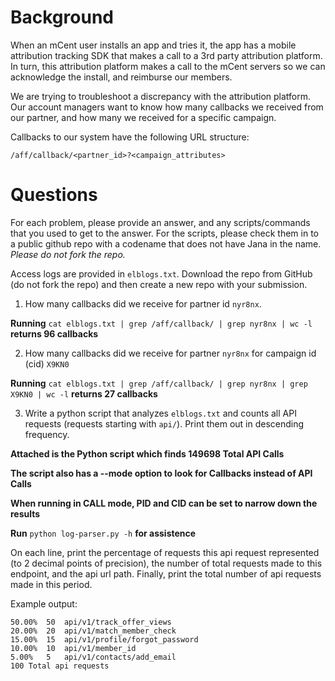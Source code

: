 Background
===

When an mCent user installs an app and tries it, the app has a mobile
attribution tracking SDK that makes a call to a 3rd party attribution
platform.  In turn, this attribution platform makes a call to the mCent
servers so we can acknowledge the install, and reimburse our members.

We are trying to troubleshoot a discrepancy with the attribution
platform. Our account managers want to know how many callbacks we
received from our partner, and how many we received for a specific
campaign.

Callbacks to our system have the following URL structure:

`/aff/callback/<partner_id>?<campaign_attributes>`

Questions
===

For each problem, please provide an answer, and any scripts/commands
that you used to get to the answer.  For the scripts, please check them
in to a public github repo with a codename that does not have
Jana in the name. *Please do not fork the repo.*

Access logs are provided in `elblogs.txt`. Download the repo from
GitHub (do not fork the repo) and then create a new repo with your
submission.

1) How many callbacks did we receive for partner id `nyr8nx`.

**Running** `cat elblogs.txt | grep /aff/callback/ | grep nyr8nx | wc -l` **returns 96 callbacks**

2) How many callbacks did we receive for partner `nyr8nx` for campaign id
(cid) `X9KN0`

**Running** `cat elblogs.txt | grep /aff/callback/ | grep nyr8nx | grep X9KN0 | wc -l` **returns 27 callbacks**

3) Write a python script that analyzes `elblogs.txt` and counts all
API requests (requests starting with `api/`).  Print them out in
descending frequency.

**Attached is the Python script which finds 149698 Total API Calls**

**The script also has a --mode option to look for Callbacks instead of API Calls**

**When running in CALL mode, PID and CID can be set to narrow down the results**

**Run** `python log-parser.py -h` **for assistence**

On each line, print the percentage of requests this api request represented
(to 2 decimal points of precision), the number of total requests made to this
endpoint, and the api url path.  Finally, print the total number of api
requests made in this period.

Example output:

```
50.00%  50  api/v1/track_offer_views
20.00%  20  api/v1/match_member_check
15.00%  15  api/v1/profile/forgot_password
10.00%  10  api/v1/member_id
5.00%   5   api/v1/contacts/add_email
100 Total api requests
```
